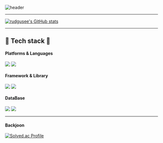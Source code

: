 ![header](https://capsule-render.vercel.app/api?type=waving&color=timeGradient&text=Welcome%20to%20rudgusee's%20GitHub%20&animation=twinkling&fontSize=35&fontAlignY=40&fontAlign=70&height=250)

*****

[![rudgusee's GitHub stats](https://github-readme-stats.vercel.app/api?username=rudgusee&include_all_commits=true&theme=nord&hide_border=true&count_private=true)](https://github.com/rudgusee/github-readme-stats)


*****

## 🔨 Tech stack 🔨
#### Platforms & Languages
**<img src="https://img.shields.io/badge/java-007396?style=for-the-badge&logo=java&logoColor=white">**
**<img src="https://img.shields.io/badge/python-3776AB?style=for-the badge&logo=python&logoColor=white">**
<br>

#### Framework & Library
**<img src="https://img.shields.io/badge/spring-6DB33F?style=for-the-badge&logo=spring&logoColor=white">**
**<img src="https://img.shields.io/badge/springboot-6DB33F?style=for-the-badge&logo=springboot&logoColor=white">**

#### DataBase
**<img src="https://img.shields.io/badge/oracle-F80000?style=for-the-badge&logo=oracle&logoColor=white">**
**<img src="https://img.shields.io/badge/mysql-4479A1?style=for-the-badge&logo=mysql&logoColor=white">**


*****
#### Backjoon
[![Solved.ac Profile](http://mazassumnida.wtf/api/generate_badge?boj=rudgusee)](https://solved.ac/rudgusee)<br/>
